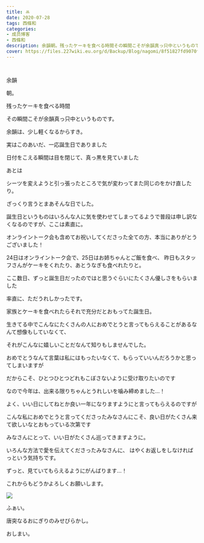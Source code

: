 ```yaml
---
title: ‪ꔛ‬
date: 2020-07-28
tags: 西條和
categories: 
- 成员博客
- 西條和
description: 余韻朝。残ったケーキを食べる時間その瞬間こそが余韻真っ只中というものです。...
cover: https://files.227wiki.eu.org/d/Backup/Blog/nagomi/8f51827fd9070f52aee6d024ef3ee.jpg 
---
```


        ﻿












余韻


















朝。










残ったケーキを食べる時間




その瞬間こそが余韻真っ只中というものです。



















余韻は、少し軽くなるからすき。























実はこのあいだ、一応誕生日でありました















日付をこえる瞬間は目を閉じて、真っ黒を見ていました








あとは

シーツを変えようと引っ張ったところで気が変わってまた同じのをかけ直したり。








ざっくり言うとまあそんな日でした。

















誕生日というものはいろんな人に気を使わせてしまってるようで普段は申し訳なくなるのですが、ここは素直に。








オンライントーク会も含めてお祝いしてくださった全ての方、本当にありがとうございました！















24日はオンライントーク会で、25日はお姉ちゃんとご飯を食べ、
昨日もスタッフさんがケーキをくれたり、あとうなぎも食べれたりと。



ここ数日、ずっと誕生日だったのではと思うぐらいにたくさん優しさをもらいました









率直に、ただうれしかったです。

















家族とケーキを食べれたらそれで充分だとおもってた誕生日。












生きてる中でこんなにたくさんの人におめでとうと言ってもらえることがあるなんて想像もしていなくて、

それがこんなに嬉しいことだなんて知りもしませんでした。













おめでとうなんて言葉は私にはもったいなくて、もらっていいんだろうかと思ってしまいますが

だからこそ、ひとつひとつどれもこぼさないように受け取りたいのです












なので今年は、出来る限りちゃんとうれしいを噛み締めました…！
















よく、いい日にしてねとか良い一年になりますようにと言ってもらえるのですが

こんな私におめでとうと言ってくださったみなさんにこそ、良い日がたくさん来て欲しいなとおもっている次第です















みなさんにとって、いい日がたくさん巡ってきますように。














いろんな方法で愛を伝えてくださったみなさんに、
はやくお返しをしなければっという気持ちです。











ずっと、見ていてもらえるようにがんばります…！
















これからもどうかよろしくお願いします。














![](https://files.227wiki.eu.org/d/Backup/Blog/nagomi/8f51827fd9070f52aee6d024ef3ee.jpg)






ふぁい。






唐突なるおにぎりのみせびらかし。





























おしまい。


